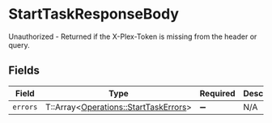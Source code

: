 # StartTaskResponseBody

Unauthorized - Returned if the X-Plex-Token is missing from the header or query.


## Fields

| Field                                                                               | Type                                                                                | Required                                                                            | Description                                                                         |
| ----------------------------------------------------------------------------------- | ----------------------------------------------------------------------------------- | ----------------------------------------------------------------------------------- | ----------------------------------------------------------------------------------- |
| `errors`                                                                            | T::Array<[Operations::StartTaskErrors](../../models/operations/starttaskerrors.md)> | :heavy_minus_sign:                                                                  | N/A                                                                                 |